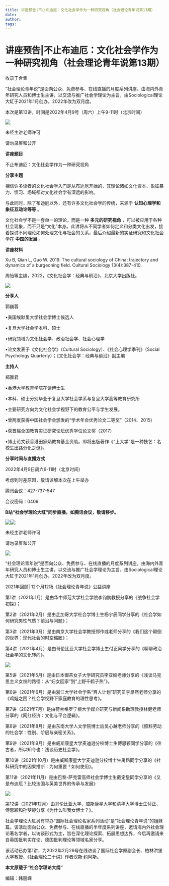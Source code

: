 ```yaml
---
title: 讲座预告|不止布迪厄：文化社会学作为一种研究视角（社会理论青年说第13期）
date: 
author: 
tags: 
---
```

# 讲座预告|不止布迪厄：文化社会学作为一种研究视角（社会理论青年说第13期）


收录于合集

“社会理论青年说”是面向公众、免费参与、在线直播的月度系列讲座，由海内外青年研究人员和博士生主讲，以交流与推广社会学理论为主旨，由Sociological理论大缸于2021年1月创办。2022年改为双月度。

  

本次是第13讲，时间是2022年4月9号（周六）上午9-11时（北京时间）

  

![](/images/10/2.png)

未经主讲老师许可  

请勿录屏和公开

  

 **讲座题目**

不止布迪厄：文化社会学作为一种研究视角

 **分享主题**

相信许多读者的文化社会学入门是从布迪厄开始的，其理论诸如文化资本、象征暴力、惯习、场域都对文化社会学有深远的影响。

  

与此同时，除了布迪厄以外，还有许多文化社会学的传统，来源于 **认知心理学和象征互动论等等** 。

  

文化社会学不是一套单一的理论，而是一种 **多元的研究视角**
，可以被应用于各种社会现象，而不只是“文化”本身。此讲将从不同学者如何定义和分类文化出发，接着探讨不同理论如何处理文化与社会的关系，最后介绍最新的实证研究和文化社会学在
**中国的发展** 。

  

 **讲座材料**

Xu B, Qian L, Guo W. 2019. The cultural sociology of China: trajectory and
dynamics of a burgeoning field. Cultural Sociology 13(4):387-410.

  

周怡等主编，2022，《文化社会学：经典与前沿》，北京大学出版社。

  

![](/images/10/3.png)

  

 **分享人**  

郭巍蓉

•美国埃默里大学社会学博士候选人

•复旦大学社会学本科、硕士

•研究领域为文化社会学、政治社会学、社会心理学

•论文发表于《文化社会学》（Cultural Sociology）、《社会心理学季刊》（Social Psychology
Quarterly）；《文化社会学：经典与前沿》副主编

  

 **主持人**  

郑雅君

•香港大学教育学院在读博士生

•本科、硕士分别毕业于复旦大学社会学系与复旦大学高等教育研究所

•主要研究方向为文化社会学视野下的教育公平与学生发展。

•曾两度获得中国社会学会颁发的“学术年会优秀论文二等奖”（2014、2015）

•获首届全国教育实证研究论坛优秀学位论文奖（2017）

•博士论文获香港田家炳教育基金资助。即将出版著作《“上大学”是一种技艺：名校生出路分化之谜》。

  

 **分享时间与直播方式**

2022年4月9日周六9-11时（北京时间）

考虑到时差原因，敬请谅解本次在上午举办

  

腾讯会议：427-737-547

会议密码：0409

  

 **B站“社会学理论大缸”同步直播。如腾讯会议，敬请移步。**

![](/images/10/4.png)![](/images/10/5.png)

  

未经主讲老师许可  

请勿录屏和公开

![](/images/10/6.png)

  

“社会理论青年说”是面向公众、免费参与、在线直播的月度系列讲座，由海内外青年研究人员和博士生主讲，以交流与推广社会学理论为主旨，由Sociological理论大缸于2021年1月创办。2022年改为双月度。

  

2021年回顾| 12个月12场《社会理论青年说》公益讲座  

  

第1讲（2021年1月）是由华中师范大学社会学院李钧鹏教授分享的《战争社会学初探》；

第2讲（2021年2月）是由芝加哥大学社会学博士生杨宇辰同学分享的《社会学如何研究男性气质？前沿与问题》；

第3讲（2021年3月）是由南京大学社会学教授郑作彧老师分享的《我们这个颠倒的世界：现代社会的时空缩胀》；

第4讲（2021年4月）是由哥伦比亚大学社会学博士生付正同学分享的《聊聊政治社会学的文化转向》。

![](/images/10/7.png)

第5讲（2021年5月）是由日本御茶女子大学研究员李亚姣老师分享的《浅谈马克思主义女权的路径：从“妇女回家”到“上野千鹤子热”》。

第6讲（2021年6月）是由浙江大学社会学系“百人计划”研究员李昂然老师分享的《鸡娃之困？社会学视野下家庭教育的理性思考》。

第7讲（2021年7月）是由荷兰格罗宁根大学媒介研究与新闻系助理教授林健老师分享的《网红经济：文化与平台逻辑》。

第8讲（2021年8月）是由东南大学人文学院博士后吴心越老师分享的《照料劳动的社会学：性别、阶层与亲密关系》。

第9讲（2021年9月）是由威斯康星大学麦迪逊分校博士生傅思颖同学分享的《往古者，所以知今也：浅谈历史社会学》。

第10讲（2021年10月）是由威斯康星大学麦迪逊分校博士生禹昂同学分享的《社科研究中的因果推断：为何重要？如何使用》。

第11讲（2021年11月）是由巴黎-萨克雷高师社会学博士生戴定皇同学分享的《又是布迪厄？比较法国与英美世界的传承与发展》

![](/images/10/8.png)

第12讲（2021年12月）由哥伦比亚大学、威斯康星大学和清华大学博士生付正、傅思颖和孙梦婷分享《为什么叫我女博士？》。

  

社会学理论大缸另有举办“国际社会理论名家系列活动”是“社会理论青年说”的姐妹篇。该活动面向公众、免费参与、在线直播的半年度系列讲座，邀请海内外社会理论著名学者，以访谈形式为主，旨在深化理论探索、拓展思想边界，今后再邀请来自英国批判实在论、德国批判理论等领域名家分享。

  

该活动已办第1讲，为2022年2月26号在线访谈了国际社会学原副会长、柏林洪堡大学教授、《社会理论二十讲》作者汉斯·约阿斯。

  

 **本文原载于“社会学理论大纲”**  

  

编辑：韩丽嵘

  

